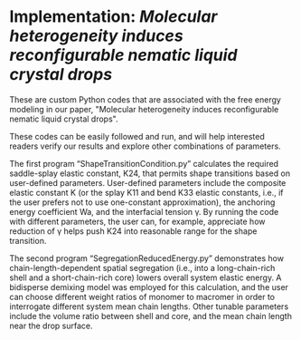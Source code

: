 # Implementation: *Molecular heterogeneity induces reconfigurable nematic liquid crystal drops*

These are custom Python codes that are associated with the free energy modeling in our paper, "Molecular heterogeneity induces reconfigurable nematic liquid crystal drops".

These codes can be easily followed and run, and will help interested readers verify our results and explore other combinations of parameters. 

The first program “ShapeTransitionCondition.py” calculates the required saddle-splay elastic constant, K24, that permits shape transitions based on user-defined parameters. User-defined parameters include the composite elastic constant K (or the splay K11 and bend K33 elastic constants, i.e., if the user prefers not to use one-constant approximation), the anchoring energy coefficient Wa, and the interfacial tension γ. By running the code with different parameters, the user can, for example, appreciate how reduction of γ helps push K24 into reasonable range for the shape transition. 

The second program “SegregationReducedEnergy.py” demonstrates how chain-length-dependent spatial segregation (i.e., into a long-chain-rich shell and a short-chain-rich core) lowers overall system elastic energy. A bidisperse demixing model was employed for this calculation, and the user can choose different weight ratios of monomer to macromer in order to interrogate different system mean chain lengths. Other tunable parameters include the volume ratio between shell and core, and the mean chain length near the drop surface.
